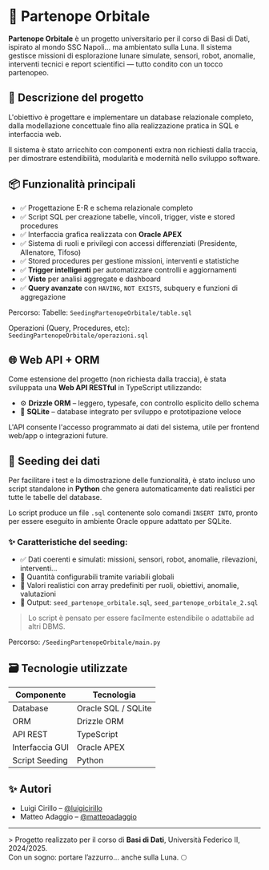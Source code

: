 # 🚀 Partenope Orbitale

**Partenope Orbitale** è un progetto universitario per il corso di Basi di Dati, ispirato al mondo SSC Napoli... ma ambientato sulla Luna. Il sistema gestisce missioni di esplorazione lunare simulate, sensori, robot, anomalie, interventi tecnici e report scientifici — tutto condito con un tocco partenopeo.

## 🧠 Descrizione del progetto

L'obiettivo è progettare e implementare un database relazionale completo, dalla modellazione concettuale fino alla realizzazione pratica in SQL e interfaccia web.

Il sistema è stato arricchito con componenti extra non richiesti dalla traccia, per dimostrare estendibilità, modularità e modernità nello sviluppo software.

## 📦 Funzionalità principali

- ✅ Progettazione E-R e schema relazionale completo
- ✅ Script SQL per creazione tabelle, vincoli, trigger, viste e stored procedures
- ✅ Interfaccia grafica realizzata con **Oracle APEX**
- ✅ Sistema di ruoli e privilegi con accessi differenziati (Presidente, Allenatore, Tifoso)
- ✅ Stored procedures per gestione missioni, interventi e statistiche
- ✅ **Trigger intelligenti** per automatizzare controlli e aggiornamenti
- ✅ **Viste** per analisi aggregate e dashboard
- ✅ **Query avanzate** con `HAVING`, `NOT EXISTS`, subquery e funzioni di aggregazione

Percorso: 
Tabelle: `SeedingPartenopeOrbitale/table.sql`

Operazioni (Query, Procedures, etc): `SeedingPartenopeOrbitale/operazioni.sql`


## 🌐 Web API + ORM

Come estensione del progetto (non richiesta dalla traccia), è stata sviluppata una **Web API RESTful** in TypeScript utilizzando:

- ⚙️ **Drizzle ORM** – leggero, typesafe, con controllo esplicito dello schema
- 💾 **SQLite** – database integrato per sviluppo e prototipazione veloce

L'API consente l'accesso programmato ai dati del sistema, utile per frontend web/app o integrazioni future.

## 🌱 Seeding dei dati

Per facilitare i test e la dimostrazione delle funzionalità, è stato incluso uno script standalone in **Python** che genera automaticamente dati realistici per tutte le tabelle del database.

Lo script produce un file `.sql` contenente solo comandi `INSERT INTO`, pronto per essere eseguito in ambiente Oracle oppure adattato per SQLite.

### ✨ Caratteristiche del seeding:
- ✅ Dati coerenti e simulati: missioni, sensori, robot, anomalie, rilevazioni, interventi...
- 🔁 Quantità configurabili tramite variabili globali
- 🧠 Valori realistici con array predefiniti per ruoli, obiettivi, anomalie, valutazioni
- 📁 Output: `seed_partenope_orbitale.sql`, `seed_partenope_orbitale_2.sql`

> Lo script è pensato per essere facilmente estendibile o adattabile ad altri DBMS.

Percorso:  `/SeedingPartenopeOrbitale/main.py`


## 🗃️ Tecnologie utilizzate

| Componente       | Tecnologia          |
|------------------|---------------------|
| Database         | Oracle SQL / SQLite |
| ORM              | Drizzle ORM         |
| API REST         | TypeScript          |
| Interfaccia GUI  | Oracle APEX         |
| Script Seeding   | Python              |

## ✨ Autori

- Luigi Cirillo – [@luigicirillo](https://github.com/luigicirillo)
- Matteo Adaggio – [@matteoadaggio](https://github.com/matteoadaggio)

---

\> Progetto realizzato per il corso di **Basi di Dati**, Università Federico II, 2024/2025.  
Con un sogno: portare l’azzurro… anche sulla Luna. 🌕
